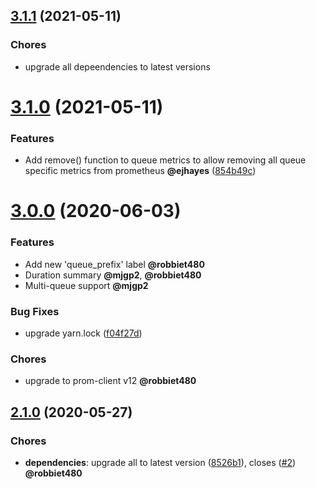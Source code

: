<a name="3.1.1"></a>
## [3.1.1](https://github.com/pbadenski/bull-prom/compare/v3.1.0...v3.1.1) (2021-05-11)

### Chores

* upgrade all depeendencies to latest versions

<a name="3.1.0"></a>
# [3.1.0](https://github.com/pbadenski/bull-prom/compare/v3.0.0...v3.1.0) (2021-05-11)

### Features

* Add remove() function to queue metrics to allow removing all queue specific metrics from prometheus **@ejhayes** ([854b49c](https://github.com/pbadenski/bull-prom/commit/854b49c861f5dac7471790ba4e37aa5cb6d3d641))

<a name="3.0.0"></a>
# [3.0.0](https://github.com/pbadenski/bull-prom/compare/v2.1.0...v3.0.0) (2020-06-03)

### Features

* Add new 'queue_prefix' label **@robbiet480**
* Duration summary **@mjgp2**, **@robbiet480**
* Multi-queue support **@mjgp2**

### Bug Fixes

* upgrade yarn.lock ([f04f27d](https://github.com/pbadenski/bull-prom/commit/f04f27d4132f7d1f766c5f63867a329aaf3d45b7))

### Chores

* upgrade to prom-client v12 **@robbiet480**

<a name="2.1.0"></a>
## [2.1.0](https://github.com/pbadenski/bull-prom/compare/v2.0.0...v2.1.0) (2020-05-27)

### Chores

* **dependencies**: upgrade all to latest version ([8526b1](https://github.com/pbadenski/bull-prom/commit/8526b1)), closes ([#2](https://github.com/pbadenski/bull-prom/issues/2)) **@robbiet480**
